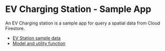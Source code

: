 # EV Charging Station - Sample App

An EV Charging station is a sample app for query a spatial data from Cloud Firestore.

- [EV Station sample data](https://gist.github.com/anoochit/a4e57bceb30f5fd7609cacb7ee9d5891)
- [Model and utility function](https://gist.github.com/ac7ee048edcdbe94fc35ca7dda717825.git)
